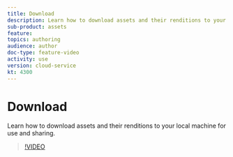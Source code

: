 ```yaml
---
title: Download
description: Learn how to download assets and their renditions to your local machine for use and sharing.
sub-product: assets
feature: 
topics: authoring
audience: author
doc-type: feature-video
activity: use
version: cloud-service
kt: 4300
---
```


# Download

Learn how to download assets and their renditions to your local machine for use and sharing.

>[!VIDEO](https://video.tv.adobe.com/v/32194/?quality=12&learn=on&hidetitle=true)